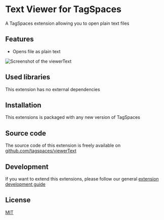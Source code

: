 # Text Viewer for TagSpaces

A TagSpaces extension allowing you to open plain text files

## Features

* Opens file as plain text


![Screenshot of the viewerText](http://docs.tagspaces.org/media/extensions/viewer-text-lead.png)

## Used libraries
This extension has no external dependencies

## Installation

This extensions is packaged with any new version of TagSpaces

## Source code

The source code of this extension is freely available on [github.com/tagspaces/viewerText](https://github.com/tagspaces/viewerText/)

## Development

If you want to extend this extensions, please follow our general [extension development guide](http://tagspaces.org/documentation/extension-development-guide)

## License

[MIT](https://github.com/tagspaces/viewerText/blob/master/LICENSE.txt)

